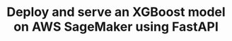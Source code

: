 ---
title: Deploy and serve an XGBoost model on AWS SageMaker using FastAPI
weight: 1
variants: +flyte -serverless -byoc -selfmanaged
layout: py_example
example_file: /external/unionai-examples/flyte-integrations/flyte-connectors/sagemaker_inference_connector/sagemaker_inference_connector/sagemaker_inference_connector_example_usage.py
---